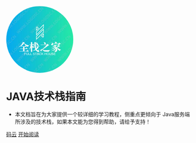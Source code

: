 <img width="180px" style="border-radius: 50%" src="https://github.com/webfullstack2016/java1.0/blob/main/logo.jpg">

# JAVA技术栈指南

- 本文档旨在为大家提供一个较详细的学习教程，侧重点更倾向于 Java服务端所涉及的技术栈，如果本文能为您得到帮助，请给予支持！

[码云](https://gcsvip.gitee.io/java1.0)
[开始阅读](_siderbar.md)



